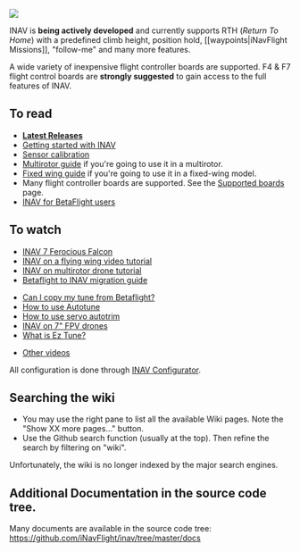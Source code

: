 ![](http://static.rcgroups.net/forums/attachments/6/1/0/3/7/6/a9088858-102-inav.png)

INAV is **being actively developed** and currently supports RTH (_Return To Home_) with a predefined climb height, position hold, [[waypoints|iNavFlight Missions]], "follow-me" and many more features.

A wide variety of inexpensive flight controller boards are supported.  F4 & F7 flight control boards are **strongly suggested** to gain access to the full features of INAV.

## To read

- [**Latest Releases**](https://github.com/iNavFlight/inav-configurator/releases/)
- [Getting started with INAV](https://github.com/iNavFlight/inav/wiki/Getting-started-with-iNav)
- [Sensor calibration](https://github.com/iNavFlight/inav/wiki/Sensor-calibration)
- [Multirotor guide](https://github.com/iNavFlight/inav/wiki/Multirotor-guide) if you're going to use it in a multirotor.
- [Fixed wing guide](https://github.com/iNavFlight/inav/wiki/Fixed-wing-guide) if you're going to use it in a fixed-wing model.
- Many flight controller boards are supported. See the [Supported boards](Supported-boards) page.
- [INAV for BetaFlight users](https://github.com/iNavFlight/inav/wiki/INAV-for-BetaFlight-users)

## To watch

- [INAV 7 Ferocious Falcon](https://youtu.be/8Q8t_KwlSAQ)
- [INAV on a flying wing video tutorial](https://www.youtube.com/playlist?list=PLOUQ8o2_nCLkZlulvqsX_vRMfXd5zM7Ha)
- [INAV on multirotor drone tutorial](https://youtube.com/playlist?list=PLOUQ8o2_nCLkfcKsWobDLtBNIBzwlwRC8)
- [Betaflight to INAV migration guide](https://www.youtube.com/watch?v=1hhsqyXeKew)
* [Can I copy my tune from Betaflight?](https://youtu.be/jgqjhSxd9EA)
* [How to use Autotune](https://youtu.be/Gsi1-0NXm0Y)
* [How to use servo autotrim](https://youtu.be/BOy0d9-s6Uc)
* [INAV on 7" FPV drones](https://youtu.be/phafJYNzTR0)
* [What is Ez Tune?](https://youtu.be/94foP_mxBLk)
- [Other videos](https://github.com/iNavFlight/inav/wiki/YouTube-video-guides)

All configuration is done through [INAV Configurator](https://github.com/iNavFlight/inav-configurator/releases/latest).

## Searching the wiki

* You may use the right pane to list all the available Wiki pages. Note the "Show XX more pages..." button.
* Use the Github search function (usually at the top). Then refine the search by filtering on "wiki".

Unfortunately, the wiki is no longer indexed by the major search engines.

## Additional Documentation in the source code tree.

Many documents are available in the source code tree: https://github.com/iNavFlight/inav/tree/master/docs
